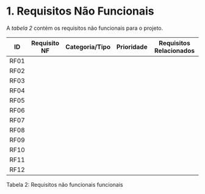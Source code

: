 # 1. Requisitos Não Funcionais

A *tabela 2* contém os requisitos não funcionais para o projeto.

  ID  |       Requisito NF       | Categoria/Tipo | Prioridade | Requisitos Relacionados
 -----|--------------------------|----------------|------------|------------------------
 RF01 |                          |                |            |
 RF02 |                          |                |            |
 RF03 |                          |                |            |
 RF04 |                          |                |            |
 RF05 |                          |                |            |
 RF06 |                          |                |            |
 RF07 |                          |                |            |
 RF08 |                          |                |            |
 RF09 |                          |                |            |
 RF10 |                          |                |            |
 RF11 |                          |                |            |
 RF12 |                          |                |            |

Tabela 2: Requisitos não funcionais funcionais
      
